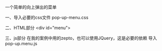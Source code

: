 一个简单的向上弹出的菜单

一、导入必要的css文件 
pop-up-menu.css

二、HTML部分
\<div id="menu"></div>
	
三、js部分
在我的案例中用的zepto，也可以使用JQuery，这是必要的依赖
导入pop-up.menu.js
